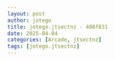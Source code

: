 ```yaml
---
layout: post
author: jotego
title: jotego.jtsectnz - 408f831
date: 2025-04-04
categories: [Arcade, jtsectnz]
tags: [jotego.jtsectnz]
---
```


